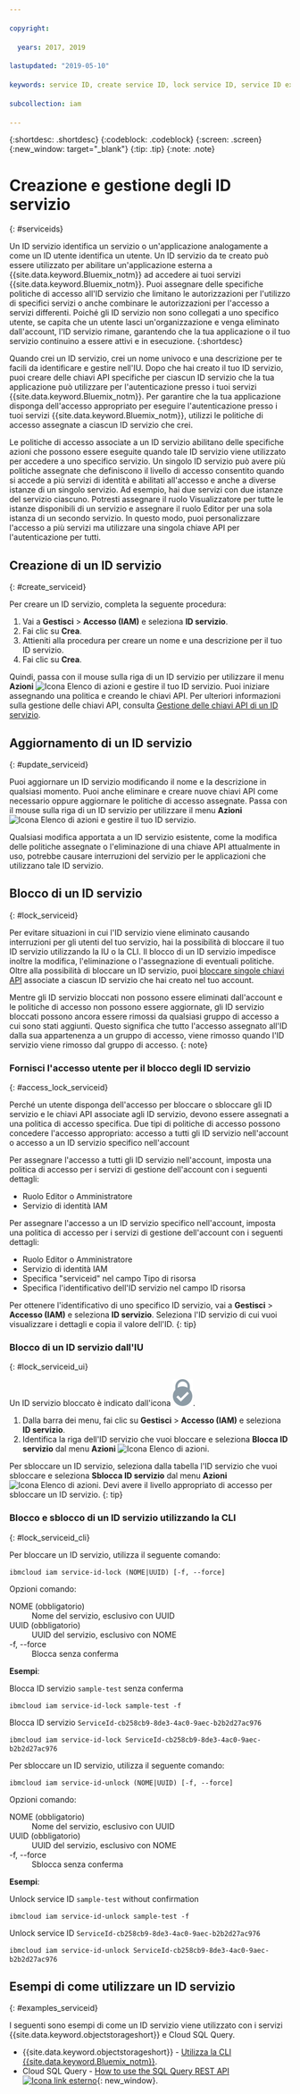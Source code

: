 ```yaml
---

copyright:

  years: 2017, 2019

lastupdated: "2019-05-10"

keywords: service ID, create service ID, lock service ID, service ID example

subcollection: iam

---
```


{:shortdesc: .shortdesc}
{:codeblock: .codeblock}
{:screen: .screen}
{:new_window: target="_blank"}
{:tip: .tip}
{:note: .note}

# Creazione e gestione degli ID servizio
{: #serviceids}

Un ID servizio identifica un servizio o un'applicazione analogamente a come un ID utente identifica un utente. Un ID servizio da te creato può essere utilizzato per abilitare un'applicazione esterna a {{site.data.keyword.Bluemix_notm}} ad accedere ai tuoi servizi {{site.data.keyword.Bluemix_notm}}. Puoi assegnare delle specifiche politiche di accesso all'ID servizio che limitano le autorizzazioni per l'utilizzo di specifici servizi o anche combinare le autorizzazioni per l'accesso a servizi differenti. Poiché gli ID servizio non sono collegati a uno specifico utente, se capita che un utente lasci un'organizzazione e venga eliminato dall'account, l'ID servizio rimane, garantendo che la tua applicazione o il tuo servizio continuino a essere attivi e in esecuzione.
{:shortdesc}

Quando crei un ID servizio, crei un nome univoco e una descrizione per te facili da identificare e gestire nell'IU. Dopo che hai creato il tuo ID servizio, puoi creare delle chiavi API specifiche per ciascun ID servizio che la tua applicazione può utilizzare per l'autenticazione presso i tuoi servizi {{site.data.keyword.Bluemix_notm}}. Per garantire che la tua applicazione disponga dell'accesso appropriato per eseguire l'autenticazione presso i tuoi servizi {{site.data.keyword.Bluemix_notm}}, utilizzi le politiche di accesso assegnate a ciascun ID servizio che crei.

Le politiche di accesso associate a un ID servizio abilitano delle specifiche azioni che possono essere eseguite quando tale ID servizio viene utilizzato per accedere a uno specifico servizio. Un singolo ID servizio può avere più politiche assegnate che definiscono il livello di accesso consentito quando si accede a più servizi di identità e abilitati all'accesso e anche a diverse istanze di un singolo servizio. Ad esempio, hai due servizi con due istanze del servizio ciascuno. Potresti assegnare il ruolo Visualizzatore per tutte le istanze disponibili di un servizio e assegnare il ruolo Editor per una sola istanza di un secondo servizio. In questo modo, puoi personalizzare l'accesso a più servizi ma utilizzare una singola chiave API per l'autenticazione per tutti.


## Creazione di un ID servizio
{: #create_serviceid}

Per creare un ID servizio, completa la seguente procedura:

1. Vai a **Gestisci** &gt; **Accesso (IAM)** e seleziona **ID servizio**.
2. Fai clic su **Crea**.
3. Attieniti alla procedura per creare un nome e una descrizione per il tuo ID servizio.
4. Fai clic su **Crea**.

Quindi, passa con il mouse sulla riga di un ID servizio per utilizzare il menu **Azioni** ![Icona Elenco di azioni](../icons/action-menu-icon.svg) e gestire il tuo ID servizio. Puoi iniziare assegnando una politica e creando le chiavi API. Per ulteriori informazioni sulla gestione delle chiavi API, consulta [Gestione delle chiavi API di un ID servizio](/docs/iam?topic=iam-serviceidapikeys#serviceidapikeys).

## Aggiornamento di un ID servizio
{: #update_serviceid}

Puoi aggiornare un ID servizio modificando il nome e la descrizione in qualsiasi momento. Puoi anche eliminare e creare nuove chiavi API come necessario oppure aggiornare le politiche di accesso assegnate. Passa con il mouse sulla riga di un ID servizio per utilizzare il menu **Azioni** ![Icona Elenco di azioni](../icons/action-menu-icon.svg) e gestire il tuo ID servizio.

Qualsiasi modifica apportata a un ID servizio esistente, come la modifica delle politiche assegnate o l'eliminazione di una chiave API attualmente in uso, potrebbe causare interruzioni del servizio per le applicazioni che utilizzano tale ID servizio.

## Blocco di un ID servizio
{: #lock_serviceid}

Per evitare situazioni in cui l'ID servizio viene eliminato causando interruzioni per gli utenti del tuo servizio, hai la possibilità di bloccare il tuo ID servizio utilizzando la IU o la CLI. Il blocco di un ID servizio impedisce inoltre la modifica, l'eliminazione o l'assegnazione di eventuali politiche. Oltre alla possibilità di bloccare un ID servizio, puoi [bloccare singole chiavi API](/docs/iam?topic=iam-lockkey#lockkey) associate a ciascun ID servizio che hai creato nel tuo account.

Mentre gli ID servizio bloccati non possono essere eliminati dall'account e le politiche di accesso non possono essere aggiornate, gli ID servizio bloccati possono ancora essere rimossi da qualsiasi gruppo di accesso a cui sono stati aggiunti. Questo significa che tutto l'accesso assegnato all'ID dalla sua appartenenza a un gruppo di accesso, viene rimosso quando l'ID servizio viene rimosso dal gruppo di accesso.
{: note}

### Fornisci l'accesso utente per il blocco degli ID servizio
{: #access_lock_serviceid}

Perché un utente disponga dell'accesso per bloccare o sbloccare gli ID servizio e le chiavi API associate agli ID servizio, devono essere assegnati a una politica di accesso specifica. Due tipi di politiche di accesso possono concedere l'accesso appropriato: accesso a tutti gli ID servizio nell'account o accesso a un ID servizio specifico nell'account

Per assegnare l'accesso a tutti gli ID servizio nell'account, imposta una politica di accesso per i servizi di gestione dell'account con i seguenti dettagli:

* Ruolo Editor o Amministratore
* Servizio di identità IAM

Per assegnare l'accesso a un ID servizio specifico nell'account, imposta una politica di accesso per i servizi di gestione dell'account con i seguenti dettagli:

* Ruolo Editor o Amministratore
* Servizio di identità IAM
* Specifica "serviceid" nel campo Tipo di risorsa
* Specifica l'identificativo dell'ID servizio nel campo ID risorsa

Per ottenere l'identificativo di uno specifico ID servizio, vai a **Gestisci** > **Accesso (IAM)** e seleziona **ID servizio**. Seleziona l'ID servizio di cui vuoi visualizzare i dettagli e copia il valore dell'ID.
{: tip}

### Blocco di un ID servizio dall'IU
{: #lock_serviceid_ui}

Un ID servizio bloccato è indicato dall'icona ![Icona di bloccato](images/locked.svg "Bloccato").

1. Dalla barra dei menu, fai clic su **Gestisci** &gt; **Accesso (IAM)** e seleziona **ID servizio**.
2. Identifica la riga dell'ID servizio che vuoi bloccare e seleziona **Blocca ID servizio** dal menu **Azioni** ![Icona Elenco di azioni](../icons/action-menu-icon.svg).

Per sbloccare un ID servizio, seleziona dalla tabella l'ID servizio che vuoi sbloccare e seleziona **Sblocca ID servizio** dal menu **Azioni** ![Icona Elenco di azioni](../icons/action-menu-icon.svg). Devi avere il livello appropriato di accesso per sbloccare un ID servizio.
{: tip}


### Blocco e sblocco di un ID servizio utilizzando la CLI
{: #lock_serviceid_cli}

Per bloccare un ID servizio, utilizza il seguente comando:

```
ibmcloud iam service-id-lock (NOME|UUID) [-f, --force]
```

Opzioni comando:

<dl>
  <dt>NOME (obbligatorio)</dt>
  <dd>Nome del servizio, esclusivo con UUID</dd>
  <dt>UUID (obbligatorio)</dt>
  <dd>UUID del servizio, esclusivo con NOME</dd>
  <dt>-f, --force</dt>
  <dd>Blocca senza conferma</dd>
</dl>

<strong>Esempi</strong>:

Blocca ID servizio `sample-test` senza conferma

```
ibmcloud iam service-id-lock sample-test -f
```

Blocca ID servizio `ServiceId-cb258cb9-8de3-4ac0-9aec-b2b2d27ac976`

```
ibmcloud iam service-id-lock ServiceId-cb258cb9-8de3-4ac0-9aec-b2b2d27ac976
```

Per sbloccare un ID servizio, utilizza il seguente comando:

 ```
ibmcloud iam service-id-unlock (NOME|UUID) [-f, --force]
```

Opzioni comando:

<dl>
  <dt>NOME (obbligatorio)</dt>
  <dd>Nome del servizio, esclusivo con UUID</dd>
  <dt>UUID (obbligatorio)</dt>
  <dd>UUID del servizio, esclusivo con NOME</dd>
  <dt>-f, --force</dt>
  <dd>Sblocca senza conferma</dd>
</dl>

<strong>Esempi</strong>:

Unlock service ID `sample-test` without confirmation

```
ibmcloud iam service-id-unlock sample-test -f
```

Unlock service ID `ServiceId-cb258cb9-8de3-4ac0-9aec-b2b2d27ac976`

```
ibmcloud iam service-id-unlock ServiceId-cb258cb9-8de3-4ac0-9aec-b2b2d27ac976
```


## Esempi di come utilizzare un ID servizio
{: #examples_serviceid}

I seguenti sono esempi di come un ID servizio viene utilizzato con i servizi {{site.data.keyword.objectstorageshort}} e Cloud SQL Query.

- {{site.data.keyword.objectstorageshort}} - [Utilizza la CLI {{site.data.keyword.Bluemix_notm}}](/docs/services/cloud-object-storage?topic=cloud-object-storage-ic-use-the-ibm-cli#ic-hmac-credentials).
- Cloud SQL Query - [How to use the SQL Query REST API ![Icona link esterno](../icons/launch-glyph.svg)](https://www.youtube.com/embed/s6S4AdJItHk?rel=0){: new_window}.

